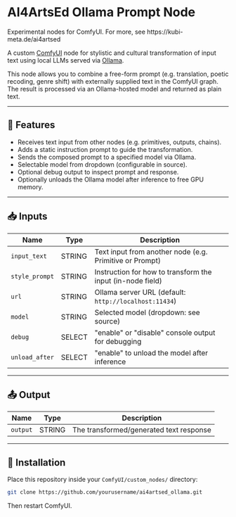 # AI4ArtsEd Ollama Prompt Node

Experimental nodes for ComfyUI. For more, see https\://kubi-meta.de/ai4artsed

A custom [ComfyUI](https://github.com/comfyanonymous/ComfyUI) node for stylistic and cultural transformation of input text using local LLMs served via [Ollama](https://ollama.com/).

This node allows you to combine a free-form prompt (e.g. translation, poetic recoding, genre shift) with externally supplied text in the ComfyUI graph. The result is processed via an Ollama-hosted model and returned as plain text.

---

## 🔧 Features

- Receives text input from other nodes (e.g. primitives, outputs, chains).
- Adds a static instruction prompt to guide the transformation.
- Sends the composed prompt to a specified model via Ollama.
- Selectable model from dropdown (configurable in source).
- Optional debug output to inspect prompt and response.
- Optionally unloads the Ollama model after inference to free GPU memory.

---

## 📥 Inputs

| Name           | Type   | Description                                                |
| -------------- | ------ | ---------------------------------------------------------- |
| `input_text`   | STRING | Text input from another node (e.g. Primitive or Prompt)    |
| `style_prompt` | STRING | Instruction for how to transform the input (in-node field) |
| `url`          | STRING | Ollama server URL (default: `http://localhost:11434`)      |
| `model`        | STRING | Selected model (dropdown: see source)                      |
| `debug`        | SELECT | "enable" or "disable" console output for debugging         |
| `unload_after` | SELECT | "enable" to unload the model after inference               |

---

## 📤 Output

| Name     | Type   | Description                             |
| -------- | ------ | --------------------------------------- |
| `output` | STRING | The transformed/generated text response |

---

## 🚀 Installation

Place this repository inside your `ComfyUI/custom_nodes/` directory:

```bash
git clone https://github.com/yourusername/ai4artsed_ollama.git
```

Then restart ComfyUI.

